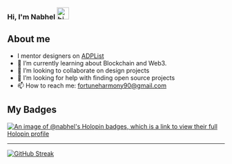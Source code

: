 ### Hi, I'm Nabhel <img src="https://user-images.githubusercontent.com/1303154/88677602-1635ba80-d120-11ea-84d8-d263ba5fc3c0.gif" width="28px" height="28px" alt="hi">

## About me

- I mentor designers on [ADPList](https://adplist.org/mentors/fortune-nabhel-harmony)
- 🌱 I’m currently learning about Blockchain and Web3.
- 👯 I’m looking to collaborate on design projects
- 🤔 I’m looking for help with finding open source projects
- 📫 How to reach me: fortuneharmony90@gmail.com



## My Badges

[![An image of @nabhel's Holopin badges, which is a link to view their full Holopin profile](https://holopin.me/nabhel)](https://holopin.io/@nabhel)

--- 
<a href="https://git.io/streak-stats"><img src="https://github-readme-streak-stats.herokuapp.com?user=nabhel&theme=tokyonight-duo" alt="GitHub Streak" /></a>

